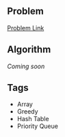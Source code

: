 ## Problem
[Problem Link](https://leetcode.com/problems/least-number-of-unique-integers-after-k-removals/)

## Algorithm
*Coming soon*

## Tags
 - Array
 - Greedy
 - Hash Table
 - Priority Queue